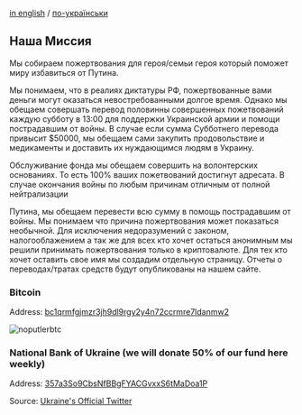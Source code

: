 [in english](/) / [по-українськи](ru)

## Наша Миссия

Мы собираем пожертвования для героя/семьи героя который поможет миру избавиться от Путина.

Мы понимаем, что в реалиях диктатуры РФ, пожертвованные вами деньги могут оказаться невостребованными долгое время. Однако мы обещаем совершать перевод половинны совершенных пожетвований каждую субботу в 13:00 для поддержки Украинской армии и помощи пострадавшим от войны. В случае если сумма Субботнего перевода привысит $50000, мы обещаем сами закупить продовольствие и медикаменты и доставить их нуждающимся людям в Украину.

Обслуживание фонда мы обещаем совершить на волонтерских основаниях. То есть 100% ваших пожетвований достигнут адресата.
В случае окончания войны по любым причинам отличным от полной нейтрализации 

Путина, мы обещаем перевести всю сумму в помощь пострадавшим от войны.
Мы понимаем что причина пожертвования может показаться необычной. Для исключения недоразумений с законом, налогооблажением а так же для всех кто хочет остаться анонимным мы решили принимать пожертвования только в криптовалюте. Для тех кто хочет оставить свое имя мы создадим отдельную страницу. Отчеты о переводах/тратах средств будут опубликованы на нашем сайте.

### Bitcoin
Address: [bc1qrmfgjmzr3jh9dl9rgy2y4n72ccrmre7ldanmw2](https://www.blockchain.com/btc/address/bc1qrmfgjmzr3jh9dl9rgy2y4n72ccrmre7ldanmw2)

![noputlerbtc](https://user-images.githubusercontent.com/5841757/156459011-77ee7923-fece-41ed-b907-fa9367107462.png)

### National Bank of Ukraine (we will donate 50% of our fund here weekly)
Address: [357a3So9CbsNfBBgFYACGvxxS6tMaDoa1P](https://www.blockchain.com/btc/address/357a3So9CbsNfBBgFYACGvxxS6tMaDoa1P)

Source: [Ukraine's Official Twitter](https://twitter.com/Ukraine/status/1497594592438497282)
